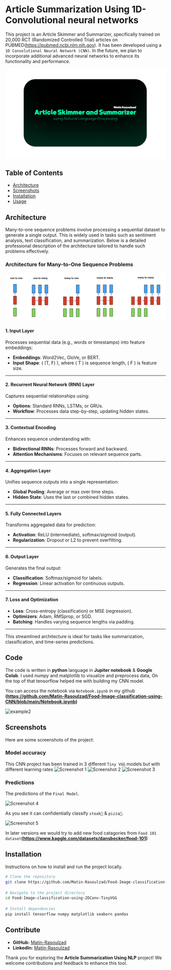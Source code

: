 Article Summarization Using 1D-Convolutional neural networks
============

This project is an Article Skimmer and Summarizer, specifically trained on 20,000 RCT (Randomized Controlled Trial) articles on PUBMED(https://pubmed.ncbi.nlm.nih.gov). It has been developed using a `1D Convolutional Neural Network (CNN)`. In the future, we plan to incorporate additional advanced neural networks to enhance its functionality and performance.

![picture1](Docs/Artboard.png)


## Table of Contents

- [Architecture](#Architecture)
- [Screenshots](#screenshots)
- [Installation](#installation)
- [Usage](#usage)

## Architecture

Many-to-one sequence problems involve processing a sequential dataset to generate a single output. This is widely used in tasks such as sentiment analysis, text classification, and summarization. Below is a detailed professional description of the architecture tailored to handle such problems effectively.

### Architecture for Many-to-One Sequence Problems
![RNN](Docs/rnn-seq.png)

#### 1. Input Layer
Processes sequential data (e.g., words or timestamps) into feature embeddings:
- **Embeddings**: Word2Vec, GloVe, or BERT.
- **Input Shape**: \( (T, F) \), where \( T \) is sequence length, \( F \) is feature size.

---

#### 2. Recurrent Neural Network (RNN) Layer
Captures sequential relationships using:
- **Options**: Standard RNNs, LSTMs, or GRUs.
- **Workflow**: Processes data step-by-step, updating hidden states.

---

#### 3. Contextual Encoding
Enhances sequence understanding with:
- **Bidirectional RNNs**: Processes forward and backward.
- **Attention Mechanisms**: Focuses on relevant sequence parts.

---

#### 4. Aggregation Layer
Unifies sequence outputs into a single representation:
- **Global Pooling**: Average or max over time steps.
- **Hidden State**: Uses the last or combined hidden states.

---

#### 5. Fully Connected Layers
Transforms aggregated data for prediction:
- **Activation**: ReLU (intermediate), softmax/sigmoid (output).
- **Regularization**: Dropout or L2 to prevent overfitting.

---

#### 6. Output Layer
Generates the final output:
- **Classification**: Softmax/sigmoid for labels.
- **Regression**: Linear activation for continuous outputs.

---

#### 7. Loss and Optimization
- **Loss**: Cross-entropy (classification) or MSE (regression).
- **Optimizers**: Adam, RMSprop, or SGD.
- **Batching**: Handles varying sequence lengths via padding.

---

This streamlined architecture is ideal for tasks like summarization, classification, and time-series predictions.

## Code

The code is written in **python** language in **Jupiter notebook** & **Google Colab**.
I used numpy and matplotlib to visualize and preprocess data, On the top of that tensorflow helped me with building my CNN model.

You can access the notebook via `Notebook.ipynb` in my github **(https://github.com/Matin-Rasoulzad/Food-Image-classification-using-CNN/blob/main/Notebook.ipynb)**

![example2](docs/notebook.png)

## Screenshots

Here are some screenshots of the project:

### Model accuracy

This CNN project has been trained in 3 different `Tiny VGG` models but with different learning rates
![Screenshot 1](docs/model_1.png)
![Screenshot 2](docs/model_2.png)
![Screenshot 3](docs/model_3.png)

### Predictions

The predictions of the `Final Model`.

![Screenshot 4](docs/pizza.jpg)<br>

As you see it can confidentially classify `steak🥩` & `pizza🍕`.

![Screenshot 5](docs/steak.jpg)<br>

In later versions we would try to add new food catagories from `Food 101 dataset`**(https://www.kaggle.com/datasets/dansbecker/food-101)**

## Installation

Instructions on how to install and run the project locally.

```bash
# Clone the repository
git clone https://github.com/Matin-Rasoulzad/Food-Image-classification-using-2DConv-TinyVGG.git

# Navigate to the project directory
cd Food-Image-classification-using-2DConv-TinyVGG

# Install dependencies
pip install tensorflow numpy matplotlib seaborn pandas
```

## Contribute

-   **GitHub:** [Matin-Rasoulzad](https://github.com/Matin-Rasoulzad)
-   **LinkedIn:** [Matin-Rasoulzad](https://www.linkedin.com/in/Matin-Rasoulzad)

Thank you for exploring the **Article Summarization Using NLP** project! We welcome contributions and feedback to enhance this tool.
